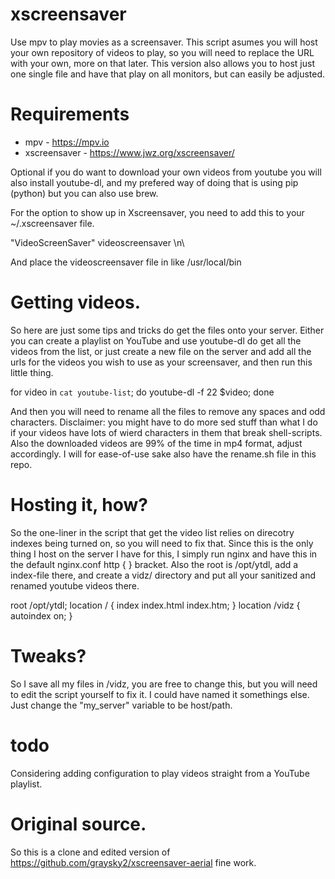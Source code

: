 # xscreensaver
Use mpv to play movies as a screensaver. This script asumes you will host your
own repository of videos to play, so you will need to replace the URL with your
own, more on that later. This version also allows you to host just one single
file and have that play on all monitors, but can easily be adjusted. 

# Requirements
* mpv - https://mpv.io
* xscreensaver - https://www.jwz.org/xscreensaver/

Optional if you do want to download your own videos from youtube you will also
install youtube-dl, and my prefered way of doing that is using pip (python)
but you can also use brew.

For the option to show up in Xscreensaver, you need to add this to your
~/.xscreensaver file.

"VideoScreenSaver"  videoscreensaver                                        \n\

And place the videoscreensaver file in like /usr/local/bin

# Getting videos.
So here are just some tips and tricks do get the files onto your server. Either
you can create a playlist on YouTube and use youtube-dl do get all the videos
from the list, or just create a new file on the server and add all the urls for
the videos you wish to use as your screensaver, and then run this little thing.

for video in `cat youtube-list`; do youtube-dl -f 22 $video; done

And then you will need to rename all the files to remove any spaces and odd
characters. Disclaimer: you might have to do more sed stuff than what I do if
your videos have lots of wierd characters in them that break shell-scripts.
Also the downloaded videos are 99% of the time in mp4 format, adjust
accordingly. I will for ease-of-use sake also have the rename.sh file in this
repo.

# Hosting it, how?
So the one-liner in the script that get the video list relies on direcotry
indexes being turned on, so you will need to fix that. Since this is the only
thing I host on the server I have for this, I simply run nginx and have this in
the default nginx.conf http {  } bracket. Also the root is /opt/ytdl, add a
index-file there, and create a vidz/ directory and put all your sanitized and
renamed youtube videos there.

root   /opt/ytdl;
location / {
    index  index.html index.htm;
}
location /vidz {
        autoindex on;
}

# Tweaks?
So I save all my files in /vidz, you are free to change this, but you will need to edit the
script yourself to fix it. I could have named it somethings else. Just change
the "my_server" variable to be host/path.

# todo
Considering adding configuration to play videos straight from a YouTube
playlist.

# Original source.
So this is a clone and edited version of
https://github.com/graysky2/xscreensaver-aerial fine work.
